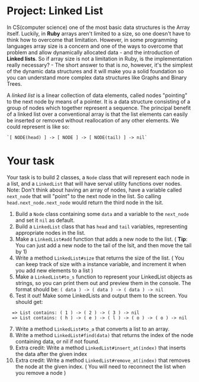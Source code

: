 # Project: Linked List
<!-- *Estimated Time: 1 hr* -->

In CS(computer science) one of the most basic data structures is the Array itself. Luckily, in **Ruby** arrays aren't limited to a size,
so one doesn't have to think how to overcome that limitation. However, in some programming languages array size is a concern and one of the ways to overcome that problem and allow dynamically allocated data - and the introduction of **Linked lists**. So if array size is not a limitation in Ruby, is the implementation really necessary? - The short answer to that is *no*, however, it's the simplest of the dynamic data structures and it will make you a solid foundation so you can understand more complex data structures like Graphs and Binary Trees.

A *linked list* is a linear collection of data elements, called nodes "pointing" to the next node by means of a pointer. It is a data structure consisting of a group of nodes which together represent a sequence. The principal benefit of a linked list over a conventional array is that the list elements can easily be inserted or removed without reallocation of any other elements. We could represent is like so:

	`[ NODE(head) ] -> [ NODE ] -> [ NODE(tail) ] -> nil`
 
# Your task
Your task is to build 2 classes, a `Node` class that will represent each node in a list, and a `LinkedList` that will have serval
utility functions over nodes.
Note: Don't think about having an array of nodes, have a variable called `next_node` that will "point" to the next node in the list.
So calling `head.next_node.next_node` would return the third node in the lsit.

1. Build a `Node` class containing some `data` and a variable to the `next_node` and set it `nil` as default.
2. Build a `LinkedList` class that has `head` and `tail` variables, representing appropriate nodes in the list.
3. Make a `LinkedList#add` function that adds a new node to the list. ( **Tip**: You can just add a new node to the tail of the lsit, and then move the tail by 1)
4. Write a method `LinkedList#size` that returns the size of the list. ( You can keep track of size with a instance variable, and increment it when you add new elements to a list )
5. Make a `LinkedList#to_s` function to represent your LinkedList objects as strings, so you can print them out and preview them in the console.
  The format should be: `( data ) -> ( data ) -> ( data ) -> nil`
6. Test it out! Make some LinkedLists and output them to the screen. You should get:
```language-bash
  => List contains: ( 1 ) -> ( 2 ) -> ( 3 ) -> nil
  => List contains: ( h ) -> ( e ) -> ( l ) -> ( o ) -> ( o ) -> nil
```
7. Write a method `LinkedList#to_a` that converts a list to an array.
8. Write a method `LinkedList#find(data)` that returns the index of the node containing data, or nil if not found.
9. Extra credit: Write a method `LinkedList#insert_at(index)` that inserts the data after the given index 
10. Extra credit: Write a method `LinkedList#remove_at(index)` that removes the node at the given index. ( You will need to reconnect the list when you remove a node )
